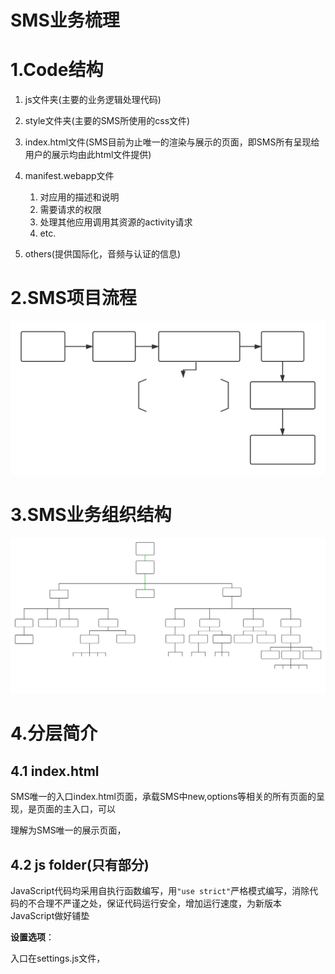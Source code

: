 # SMS业务梳理

# 1.Code结构

1. js文件夹(主要的业务逻辑处理代码)
2. style文件夹(主要的SMS所使用的css文件)
3. index.html文件(SMS目前为止唯一的渲染与展示的页面，即SMS所有呈现给用户的展示均由此html文件提供)
4. manifest.webapp文件
   1. 对应用的描述和说明
   2. 需要请求的权限
   3. 处理其他应用调用其资源的activity请求
   4. etc.

5. others(提供国际化，音频与认证的信息)

# 2.SMS项目流程

![](./source/SMS业务流程图.svg)

# 3.SMS业务组织结构

![](./source/SMS组织结构图.svg)

# 4.分层简介

## 4.1 index.html

​    SMS唯一的入口index.html页面，承载SMS中new,options等相关的所有页面的呈现，是页面的主入口，可以

理解为SMS唯一的展示页面，

## 4.2 js folder(只有部分)

​    JavaScript代码均采用自执行函数编写，用`"use strict"`严格模式编写，消除代码的不合理不严谨之处，保证代码运行安全，增加运行速度，为新版本JavaScript做好铺垫

**设置选项**：

入口在settings.js文件，

